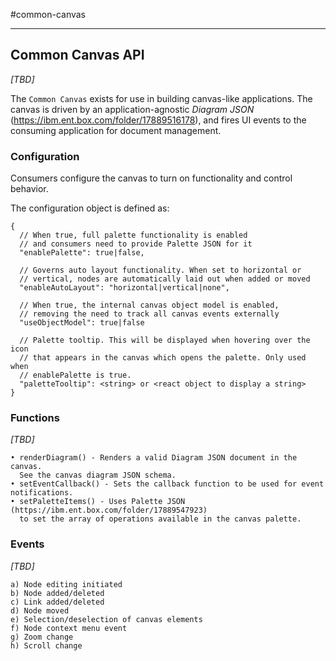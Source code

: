 #common-canvas
- - -

## Common Canvas API
_[TBD]_

The `Common Canvas` exists for use in building canvas-like applications. The canvas is driven by an application-agnostic _Diagram JSON_ (https://ibm.ent.box.com/folder/17889516178), and fires UI events to the consuming application for document management.

### Configuration
Consumers configure the canvas to turn on functionality and control behavior.

The configuration object is defined as:
```
{
  // When true, full palette functionality is enabled
  // and consumers need to provide Palette JSON for it
  "enablePalette": true|false,

  // Governs auto layout functionality. When set to horizontal or
  // vertical, nodes are automatically laid out when added or moved
  "enableAutoLayout": "horizontal|vertical|none",

  // When true, the internal canvas object model is enabled,
  // removing the need to track all canvas events externally
  "useObjectModel": true|false

  // Palette tooltip. This will be displayed when hovering over the icon
  // that appears in the canvas which opens the palette. Only used when
  // enablePalette is true.
  "paletteTooltip": <string> or <react object to display a string>
}
```

### Functions
_[TBD]_
```
• renderDiagram() - Renders a valid Diagram JSON document in the canvas.
  See the canvas diagram JSON schema.
• setEventCallback() - Sets the callback function to be used for event notifications.
• setPaletteItems() - Uses Palette JSON (https://ibm.ent.box.com/folder/17889547923)
  to set the array of operations available in the canvas palette.
```

### Events
_[TBD]_
```
a) Node editing initiated
b) Node added/deleted
c) Link added/deleted
d) Node moved
e) Selection/deselection of canvas elements
f) Node context menu event
g) Zoom change
h) Scroll change
```
